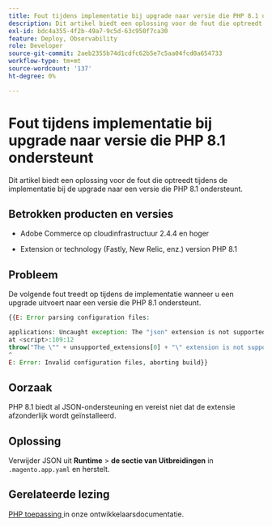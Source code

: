 ```yaml
---
title: Fout tijdens implementatie bij upgrade naar versie die PHP 8.1 ondersteunt
description: Dit artikel biedt een oplossing voor de fout die optreedt tijdens de implementatie bij de upgrade naar een versie die PHP 8.1 ondersteunt.
exl-id: bdc4a355-4f2b-49a7-9c5d-63c950f7ca30
feature: Deploy, Observability
role: Developer
source-git-commit: 2aeb2355b74d1cdfc62b5e7c5aa04fcd0a654733
workflow-type: tm+mt
source-wordcount: '137'
ht-degree: 0%

---
```


# Fout tijdens implementatie bij upgrade naar versie die PHP 8.1 ondersteunt

Dit artikel biedt een oplossing voor de fout die optreedt tijdens de implementatie bij de upgrade naar een versie die PHP 8.1 ondersteunt.

## Betrokken producten en versies

* Adobe Commerce op cloudinfrastructuur 2.4.4 en hoger

* Extension or technology (Fastly, New Relic, enz.) version PHP 8.1

## Probleem

De volgende fout treedt op tijdens de implementatie wanneer u een upgrade uitvoert naar een versie die PHP 8.1 ondersteunt.

```PHP
{{E: Error parsing configuration files:

applications: Uncaught exception: The "json" extension is not supported for php:8.1
at <script>:109:12
throw("The \"" + unsupported_extensions[0] + "\" extension is not supported for " + service.type);
^
E: Error: Invalid configuration files, aborting build}}
```

## Oorzaak

PHP 8.1 biedt al JSON-ondersteuning en vereist niet dat de extensie afzonderlijk wordt geïnstalleerd.

## Oplossing

Verwijder JSON uit **Runtime** > **de sectie van Uitbreidingen** in `.magento.app.yaml` en herstelt.

## Gerelateerde lezing

[ PHP toepassing ](https://experienceleague.adobe.com/nl/docs/commerce-cloud-service/user-guide/configure/app/php-settings) in onze ontwikkelaarsdocumentatie.
